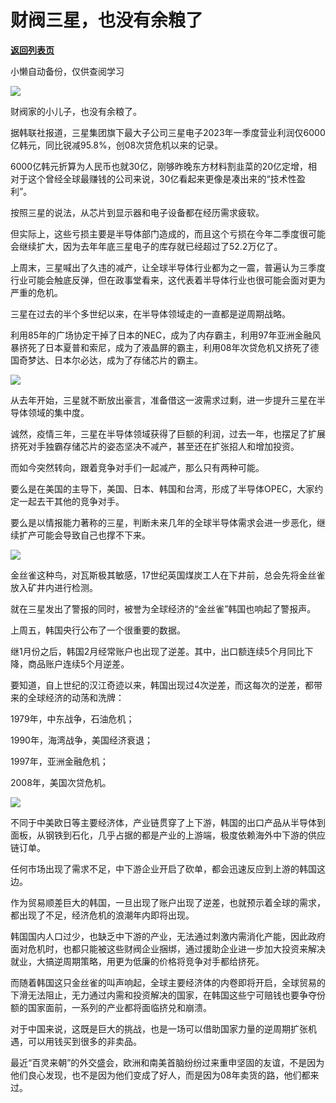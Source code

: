 # 财阀三星，也没有余粮了

[**返回列表页**](/gzh/政事堂2019)

小懒自动备份，仅供查阅学习

![](https://mmbiz.qpic.cn/mmbiz_jpg/rxhS23yu8cNjR8kRHQKLSEIdZQ3vEy9QH8I198I0wBd6LUhaMDjZfpVdAyzW3EPycwomZsg4YJkLl26WVsAiaCQ/640?wx_fmt=jpeg)

财阀家的小儿子，也没有余粮了。  

据韩联社报道，三星集团旗下最大子公司三星电子2023年一季度营业利润仅6000亿韩元，同比锐减95.8%，创08次贷危机以来的记录。

6000亿韩元折算为人民币也就30亿，刚够昨晚东方材料割韭菜的20亿定增，相对于这个曾经全球最赚钱的公司来说，30亿看起来更像是凑出来的“技术性盈利”。

按照三星的说法，从芯片到显示器和电子设备都在经历需求疲软。

但实际上，这些亏损主要是半导体部门造成的，而且这个亏损在今年二季度很可能会继续扩大，因为去年年底三星电子的库存就已经超过了52.2万亿了。

上周末，三星喊出了久违的减产，让全球半导体行业都为之一震，普遍认为三季度行业可能会触底反弹，但在政事堂看来，这代表着半导体行业也很可能会面对更为严重的危机。

三星在过去的半个多世纪以来，在半导体领域走的一直都是逆周期战略。

利用85年的广场协定干掉了日本的NEC，成为了内存霸主，利用97年亚洲金融风暴挤死了日本夏普和索尼，成为了液晶屏的霸主，利用08年次贷危机又挤死了德国奇梦达、日本尔必达，成为了存储芯片的霸主。

![](https://mmbiz.qpic.cn/mmbiz_jpg/rxhS23yu8cNjR8kRHQKLSEIdZQ3vEy9QDcAq0Fr4u4q453DebEEOCxCXnxlhYaT7uOyXeNgUsgzIzq4xrpQNGw/640?wx_fmt=jpeg)

从去年开始，三星就不断放出豪言，准备借这一波需求过剩，进一步提升三星在半导体领域的集中度。

诚然，疫情三年，三星在半导体领域获得了巨额的利润，过去一年，也摆足了扩展挤死对手独霸存储芯片的姿态坚决不减产，甚至还在扩张招人和增加投资。

而如今突然转向，跟着竞争对手们一起减产，那么只有两种可能。

要么是在美国的主导下，美国、日本、韩国和台湾，形成了半导体OPEC，大家约定一起去干其他的竞争对手。

要么是以情报能力著称的三星，判断未来几年的全球半导体需求会进一步恶化，继续扩产可能会导致自己也撑不下来。

![](https://mmbiz.qpic.cn/mmbiz_jpg/rxhS23yu8cNjR8kRHQKLSEIdZQ3vEy9QV6cIia3DlEDs65xQvzibd0Qr9QSAnqWyQWS2ywicArKkycicLI0wla7ibWQ/640?wx_fmt=jpeg)

金丝雀这种鸟，对瓦斯极其敏感，17世纪英国煤炭工人在下井前，总会先将金丝雀放入矿井内进行检测。

就在三星发出了警报的同时，被誉为全球经济的“金丝雀”韩国也响起了警报声。

上周五，韩国央行公布了一个很重要的数据。

继1月份之后，韩国2月经常账户也出现了逆差。其中，出口额连续5个月同比下降，商品账户连续5个月逆差。

要知道，自上世纪的汉江奇迹以来，韩国出现过4次逆差，而这每次的逆差，都带来的全球经济的动荡和洗牌：

1979年，中东战争，石油危机；

1990年，海湾战争，美国经济衰退；

1997年，亚洲金融危机；

2008年，美国次贷危机。

![](https://mmbiz.qpic.cn/mmbiz_png/rxhS23yu8cNjR8kRHQKLSEIdZQ3vEy9QSkYvyK4Qr5q5XO7RajzSJvW5kdViaNctkv7jWdicS1vViajSrxvH1lx3w/640?wx_fmt=png)

不同于中美欧日等主要经济体，产业链贯穿了上下游，韩国的出口产品从半导体到面板，从钢铁到石化，几乎占据的都是产业的上游端，极度依赖海外中下游的供应链订单。

任何市场出现了需求不足，中下游企业开启了砍单，都会迅速反应到上游的韩国这边。

作为贸易顺差巨大的韩国，一旦出现了账户出现了逆差，也就预示着全球的需求，都出现了不足，经济危机的浪潮年内即将出现。

韩国国内人口过少，也缺乏中下游的产业，无法通过刺激内需消化产能，因此政府面对危机时，也都只能被这些财阀企业捆绑，通过援助企业进一步加大投资来解决就业，大搞逆周期策略，用更为低廉的价格将竞争对手都给挤死。

而随着韩国这只金丝雀的叫声响起，全球主要经济体的内卷即将开启，全球贸易的下滑无法阻止，无力通过内需和投资解决的国家，在韩国这些宁可赔钱也要争夺份额的国家面前，一系列的产业都将面临挤兑和崩溃。

对于中国来说，这既是巨大的挑战，也是一场可以借助国家力量的逆周期扩张机遇，可以用钱买到很多的非卖品。

最近“百灵来朝”的外交盛会，欧洲和南美首脑纷纷过来重申坚固的友谊，不是因为他们良心发现，也不是因为他们变成了好人，而是因为08年卖货的路，他们都来过。

